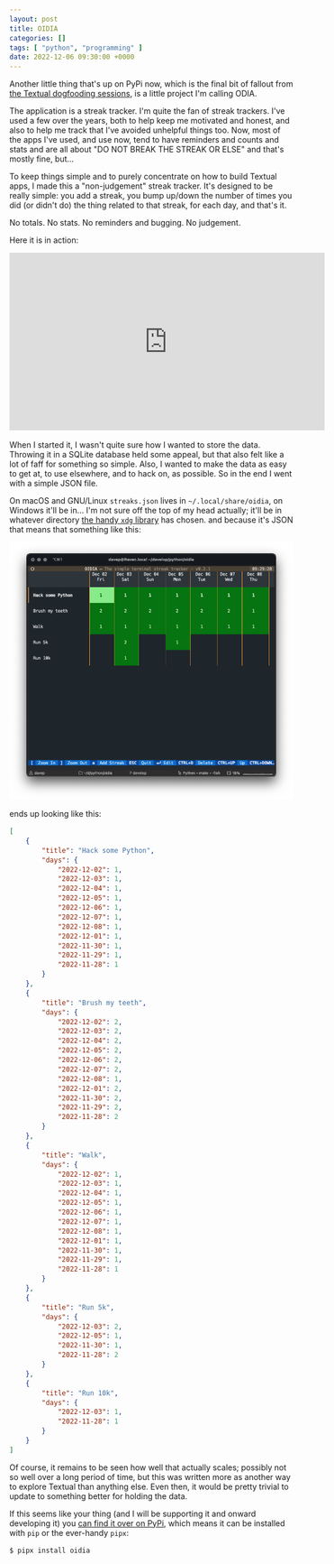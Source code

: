 ```yaml
---
layout: post
title: OIDIA
categories: []
tags: [ "python", "programming" ]
date: 2022-12-06 09:30:00 +0000
---
```


Another little thing that's up on PyPi now, which is the final bit of
fallout from [the Textual dogfooding
sessions](/2022/12/01/new-things-on-pypi.html), is a little project I'm
calling ODIA.

The application is a streak tracker. I'm quite the fan of streak trackers.
I've used a few over the years, both to help keep me motivated and honest,
and also to help me track that I've avoided unhelpful things too. Now, most
of the apps I've used, and use now, tend to have reminders and counts and
stats and are all about "DO NOT BREAK THE STREAK OR ELSE" and that's mostly
fine, but...

To keep things simple and to purely concentrate on how to build Textual
apps, I made this a "non-judgement" streak tracker. It's designed to be
really simple: you add a streak, you bump up/down the number of times you
did (or didn't do) the thing related to that streak, for each day, and
that's it.

No totals. No stats. No reminders and bugging. No judgement.

Here it is in action:

<div style="text-align: center;">
    <iframe
        width="560" height="315"
        src="https://www.youtube.com/embed/3Kz8eUzO9-8"
        title="YouTube video player"
        frameborder="0"
        allow="accelerometer; autoplay; clipboard-write; encrypted-media; gyroscope; picture-in-picture"
        allowfullscreen>
    </iframe>
</div>

When I started it, I wasn't quite sure how I wanted to store the data.
Throwing it in a SQLite database held some appeal, but that also felt like a
lot of faff for something so simple. Also, I wanted to make the data as easy
to get at, to use elsewhere, and to hack on, as possible. So in the end I
went with a simple JSON file.

On macOS and GNU/Linux `streaks.json` lives in `~/.local/share/oidia`, on
Windows it'll be in... I'm not sure off the top of my head actually; it'll
be in whatever directory [the handy `xdg`
library](https://pypi.org/project/xdg/) has chosen. and because it's JSON
that means that something like this:

![OIDIA in action](/attachments/2022/12/16/oidia.png)

ends up looking like this:

```json
[
    {
        "title": "Hack some Python",
        "days": {
            "2022-12-02": 1,
            "2022-12-03": 1,
            "2022-12-04": 1,
            "2022-12-05": 1,
            "2022-12-06": 1,
            "2022-12-07": 1,
            "2022-12-08": 1,
            "2022-12-01": 1,
            "2022-11-30": 1,
            "2022-11-29": 1,
            "2022-11-28": 1
        }
    },
    {
        "title": "Brush my teeth",
        "days": {
            "2022-12-02": 2,
            "2022-12-03": 2,
            "2022-12-04": 2,
            "2022-12-05": 2,
            "2022-12-06": 2,
            "2022-12-07": 2,
            "2022-12-08": 1,
            "2022-12-01": 2,
            "2022-11-30": 2,
            "2022-11-29": 2,
            "2022-11-28": 2
        }
    },
    {
        "title": "Walk",
        "days": {
            "2022-12-02": 1,
            "2022-12-03": 1,
            "2022-12-04": 1,
            "2022-12-05": 1,
            "2022-12-06": 1,
            "2022-12-07": 1,
            "2022-12-08": 1,
            "2022-12-01": 1,
            "2022-11-30": 1,
            "2022-11-29": 1,
            "2022-11-28": 1
        }
    },
    {
        "title": "Run 5k",
        "days": {
            "2022-12-03": 2,
            "2022-12-05": 1,
            "2022-11-30": 1,
            "2022-11-28": 2
        }
    },
    {
        "title": "Run 10k",
        "days": {
            "2022-12-03": 1,
            "2022-11-28": 1
        }
    }
]
```

Of course, it remains to be seen how well that actually scales; possibly not
so well over a long period of time, but this was written more as another way
to explore Textual than anything else. Even then, it would be pretty trivial
to update to something better for holding the data.

If this seems like your thing (and I will be supporting it and onward
developing it) you [can find it over on
PyPi](https://pypi.org/project/oidia/), which means it can be installed with
`pip` or the ever-handy `pipx`:

```sh
$ pipx install oidia
```

[//]: # (2022-12-16-oidia.md ends here)
